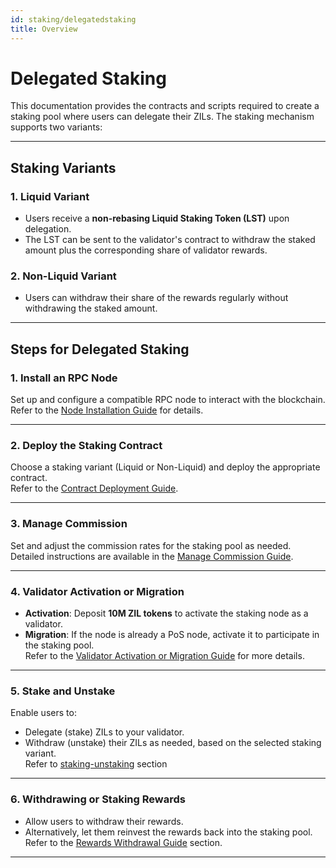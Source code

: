 ```yaml
---
id: staking/delegatedstaking
title: Overview
---
```


<!-- markdownlint-disable MD013 MD051 -->

# Delegated Staking

This documentation provides the contracts and scripts required to create a staking pool where users can delegate their ZILs. The staking mechanism supports two variants:

---

## Staking Variants

### 1. **Liquid Variant**

- Users receive a **non-rebasing Liquid Staking Token (LST)** upon delegation.
- The LST can be sent to the validator's contract to withdraw the staked amount plus the corresponding share of validator rewards.

### 2. **Non-Liquid Variant**

- Users can withdraw their share of the rewards regularly without withdrawing the staked amount.

---

## Steps for Delegated Staking

### 1. **Install an RPC Node**

Set up and configure a compatible RPC node to interact with the blockchain.  
Refer to the [Node Installation Guide](../nodes/node.md) for details.

---

### 2. **Deploy the Staking Contract**

Choose a staking variant (Liquid or Non-Liquid) and deploy the appropriate contract.  
Refer to the [Contract Deployment Guide](https://github.com/Zilliqa/delegated_staking#contract-deployment).

---

### 3. **Manage Commission**

Set and adjust the commission rates for the staking pool as needed.  
Detailed instructions are available in the [Manage Commission Guide](https://github.com/Zilliqa/delegated_staking#contract-configuration).

---

### 4. **Validator Activation or Migration**

- **Activation**: Deposit **10M ZIL tokens** to activate the staking node as a validator.
- **Migration**: If the node is already a PoS node, activate it to participate in the staking pool.  
  Refer to the [Validator Activation or Migration Guide](https://github.com/Zilliqa/delegated_staking#validator-activation-or-migration) for more details.

---

### 5. **Stake and Unstake**

Enable users to:

- Delegate (stake) ZILs to your validator.
- Withdraw (unstake) their ZILs as needed, based on the selected staking variant.  
  Refer to [staking-unstaking](https://github.com/Zilliqa/delegated_staking?tab=readme-ov-file#staking-and-unstaking) section

---

### 6. **Withdrawing or Staking Rewards**

- Allow users to withdraw their rewards.
- Alternatively, let them reinvest the rewards back into the staking pool.  
  Refer to the [Rewards Withdrawal Guide](https://github.com/Zilliqa/delegated_staking?tab=readme-ov-file#withdrawing-or-staking-rewards) section.

---
